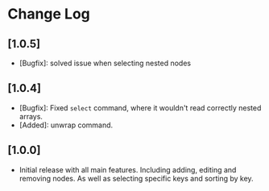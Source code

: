 # Change Log
## [1.0.5]
- [Bugfix]: solved issue when selecting nested nodes
## [1.0.4]
- [Bugfix]: Fixed `select` command, where it wouldn't read correctly nested arrays.
- [Added]: unwrap command.
## [1.0.0]
- Initial release with all main features. Including adding, editing and removing nodes. As well as selecting specific keys and sorting by key.